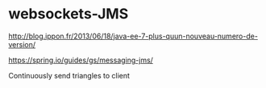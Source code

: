 # websockets-JMS
http://blog.ippon.fr/2013/06/18/java-ee-7-plus-quun-nouveau-numero-de-version/

https://spring.io/guides/gs/messaging-jms/


Continuously send triangles to client




